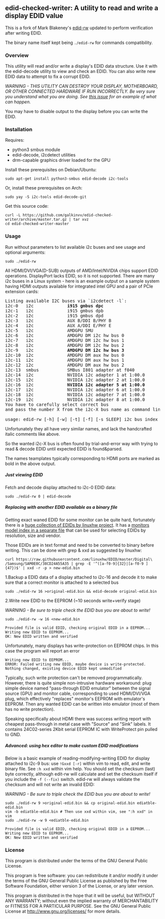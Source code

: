 ## edid-checked-writer: A utility to read and write a display EDID value

This is a fork of Mark Blakeney's [edid-rw](https://github.com/bulletmark/edid-rw) updated
to perform verification after writing EDID.

The binary name itself kept being `./edid-rw` for commands compatibility.

### Overview

This utility will read and/or write a display's EDID data structure. Use
it with the edid-decode utility to view and check an EDID.
You can also write new EDID data to attempt to fix a corrupt EDID.

*WARNING - THIS UTILITY CAN DESTROY YOUR DISPLAY, MOTHERBOARD, OR OTHER
CONNECTED HARDWARE IF RUN INCORRECTLY. Be very sure you understand what
you are doing. See [this issue](http://github.com/bulletmark/edid-rw/issues/5)
for an example of what can happen.*

You may have to disable output to the display before you can write the
EDID.

### Installation

Requires:
 * python3 smbus module
 * edid-decode, i2cdetect utilities
 * drm-capable graphics driver loaded for the GPU

Install these prerequisites on Debian/Ubuntu:

    sudo apt-get install python3-smbus edid-decode i2c-tools

Or, install these prerequisites on Arch:

    sudo yay -S i2c-tools edid-decode-git

Get this source code:

    curl -L https://github.com/galkinvv/edid-checked-writer/archive/master.tar.gz | tar xvz
    cd edid-checked-writer-master

### Usage

Run without parameters to list available i2c buses and see usage and optional arguments:

    sudo ./edid-rw

All HDMI/DVI/VGA(D-SUB) outputs of AMD/Intel/NVIDIA chips support EDID operations.
DisplayPort lacks EDID, so it is not supported.
There are many i2c buses in a Linux system - 
here is an example output on a sample system having HDMI outputs
available for integrated intel GPU and a pair of PCIe extension cards:
<pre>
Listing available I2C buses via `i2cdetect -l`:
i2c-0   i2c             <b>i915 gmbus dpc                          I2C adapter</b> <i># HDMI of Intel LGA1151 P10S-WS</i>
i2c-1   i2c             i915 gmbus dpb                          I2C adapter
i2c-2   i2c             i915 gmbus dpd                          I2C adapter <i># DVI of Intel LGA1151 P10S-WS</i>
i2c-3   i2c             AUX B/DDI B/PHY B                       I2C adapter
i2c-4   i2c             AUX A/DDI E/PHY E                       I2C adapter
i2c-5   i2c             AMDGPU SMU                              I2C adapter
i2c-6   i2c             AMDGPU DM i2c hw bus 0                  I2C adapter
i2c-7   i2c             AMDGPU DM i2c hw bus 1                  I2C adapter
i2c-8   i2c             AMDGPU DM i2c hw bus 2                  I2C adapter
i2c-9   i2c             <b>AMDGPU DM i2c hw bus 3                  I2C adapter</b> <i># HDMI of AMD RX6700</i>
i2c-10  i2c             AMDGPU DM aux hw bus 0                  I2C adapter
i2c-11  i2c             AMDGPU DM aux hw bus 1                  I2C adapter
i2c-12  i2c             AMDGPU DM aux hw bus 2                  I2C adapter
i2c-13  smbus           SMBus I801 adapter at f040              SMBus adapter
i2c-14  i2c             NVIDIA i2c adapter 1 at 1:00.0          I2C adapter
i2c-15  i2c             NVIDIA i2c adapter 2 at 1:00.0          I2C adapter
i2c-16  i2c             <b>NVIDIA i2c adapter 5 at 1:00.0          I2C adapter</b> <i># HDMI of NVIDIA RTX3060-3090</i>
i2c-17  i2c             NVIDIA i2c adapter 6 at 1:00.0          I2C adapter
i2c-18  i2c             NVIDIA i2c adapter 7 at 1:00.0          I2C adapter
i2c-19  i2c             NVIDIA i2c adapter 8 at 1:00.0          I2C adapter
You have to carefully select correct bus
and pass the number X from the i2c-X bus name as command line "i2c_bus_index" argument

usage: edid-rw [-h] [-w] [-t] [-f] [-s SLEEP] i2c_bus_index
</pre>
Unfortunately they all have very similar names, and lack the handcrafted italic comments like above.

So the wanted i2c-X bus is often found by trial-and-error way with trying to read & decode EDID until expected EDID is found&parsed.

The names teamplates typically corresponding to HDMI ports are marked as bold in the above output.

##### Just viewing EDID
Fetch and decode display attached to i2c-0 EDID data:

    sudo ./edid-rw 0 | edid-decode

##### Replacing with another EDID available as a binary file

Getting exact waned EDID for some monitor can be quite hard, fortunately there is a [huge collection of EDIDs by linuxhw project](https://github.com/linuxhw/EDID).
It has a [monitors model index in a separate file](https://raw.githubusercontent.com/linuxhw/EDID/master/DigitalDisplay.md) that can be used for selecting EDIDs by resolution, size and vendor.

Those EDIDs are in text format and need to be converted to binary before writing. This can be done with grep & xxd as suggested by linuxhw:

    curl https://raw.githubusercontent.com/linuxhw/EDID/master/Digital\
    /Samsung/SAM0E0C/38CD24A55A35 | grep -E '^([a-f0-9]{32}|[a-f0-9 ]{47})$' | xxd -r -p > new-edid.bin

1.Backup a EDID data of a display attached to i2c-16 and decode it to make sure that a correct monitor is attached to a selected bus

    sudo ./edid-rw 16 >original-edid.bin && edid-decode original-edid.bin

2.Write new EDID to the EEPROM (~10 seconds write+verify stage)

*WARNING - Be sure to triple check the EDID bus you are about to write!*

    sudo ./edid-rw -w 16 <new-edid.bin
    
    Provided file is valid EDID, checking original EDID in a EEPROM...
    Writing new EDID to EEPROM...
    OK: New EDID written and verified

Unfortunately, many displays has write-protection on EEPROM chips.
In this case the program will report an error

    Writing new EDID to EEPROM...
    ERROR: Failed writing new EDID, maybe device is write-protected.
    Nothing changed, existing device EDID kept unmodified

Typically, such write protection can't be removed programmatically.
However, there is quite simple non-intrusive hardware workaround:
plug simple device named  "pass-through EDID emulator" between the signal source (GPU)
and monitor cable, corresponding to used HDMI/DVI/VGA plug,
which effectively "replaces" monitor's EEPROM with emulator's EEPROM.
Then any wanted EDID can be written into emulator (most of them has no write protection).

Speaking specifically about HDMI there was success writing report with
cheapest pass-through in metal case with "Source" and "Sink" labels.
It contains 24C02-series 2Kbit serial EEPROM IC with WriteProtect pin pulled to GND.

##### Advanced: using hex editor to make custom EDID modifications
Below is a basic example of reading-modifying-writing EDID for display attached to i2c-9 bus:
use `!Gxxd [-r]` within vim to read, edit, and write binary
file. See `:h xxd` within vim help. You should set the checksum (last)
byte correctly, although edit-rw will calculate and set the checksum
itself if you include the `-f (--fix)` switch. edid-rw will always
validate the checksum and will not write an invalid EDID:

*WARNING - Be sure to triple check the EDID bus you are about to write!*

    sudo ./edid-rw 9 >original-edid.bin && cp original-edid.bin ediatble-edid.bin
    vim -b ediatble-edid.bin # Then use xxd within vim, see ":h xxd" in vim
    sudo ./edid-rw -w 9 <ediatble-edid.bin
    
    Provided file is valid EDID, checking original EDID in a EEPROM...
    Writing new EDID to EEPROM...
    OK: New EDID written and verified

### License

This program is distributed under the terms of the GNU General Public License.

This program is free software: you can redistribute it and/or modify it
under the terms of the GNU General Public License as published by the
Free Software Foundation, either version 3 of the License, or any later
version.

This program is distributed in the hope that it will be useful, but
WITHOUT ANY WARRANTY; without even the implied warranty of
MERCHANTABILITY or FITNESS FOR A PARTICULAR PURPOSE. See the GNU General
Public License at <http://www.gnu.org/licenses/> for more details.
